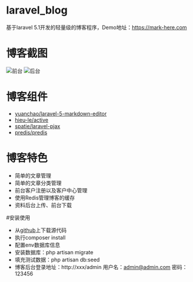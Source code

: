 # laravel_blog
基于laravel 5.1开发的轻量级的博客程序，Demo地址：https://mark-here.com

# 博客截图
![前台](https://mark-here.com/uploads/screen/frontend.jpg)
![后台](https://mark-here.com/uploads/screen/admin.jpg)

# 博客组件
- [yuanchao/laravel-5-markdown-editor](https://github.com/yccphp/laravel-5-markdown-editor)
- [hieu-le/active](https://github.com/letrunghieu/active)
- [spatie/laravel-pjax](https://github.com/spatie/laravel-pjax)
- [predis/predis](https://github.com/nrk/predis)

# 博客特色
- 简单的文章管理
- 简单的文章分类管理
- 前台客户注册以及客户中心管理
- 使用Redis管理博客的缓存
- 资料后台上传、前台下载

#安装使用
- 从[github](https://github.com/markbest/laravel_blog)上下载源代码
- 执行composer install
- 配置env数据库信息
- 安装数据库：php artisan migrate
- 填充测试数据：php artisan db:seed
- 博客后台登录地址：http://xxx/admin 用户名：admin@admin.com  密码：123456

